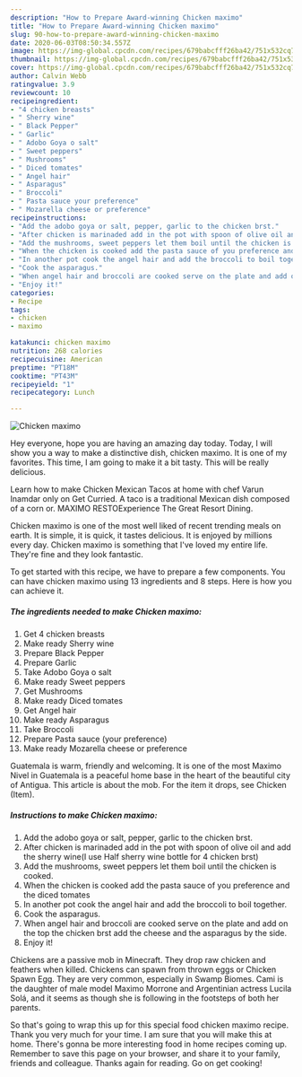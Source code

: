 ```yaml
---
description: "How to Prepare Award-winning Chicken maximo"
title: "How to Prepare Award-winning Chicken maximo"
slug: 90-how-to-prepare-award-winning-chicken-maximo
date: 2020-06-03T08:50:34.557Z
image: https://img-global.cpcdn.com/recipes/679babcfff26ba42/751x532cq70/chicken-maximo-recipe-main-photo.jpg
thumbnail: https://img-global.cpcdn.com/recipes/679babcfff26ba42/751x532cq70/chicken-maximo-recipe-main-photo.jpg
cover: https://img-global.cpcdn.com/recipes/679babcfff26ba42/751x532cq70/chicken-maximo-recipe-main-photo.jpg
author: Calvin Webb
ratingvalue: 3.9
reviewcount: 10
recipeingredient:
- "4 chicken breasts"
- " Sherry wine"
- " Black Pepper"
- " Garlic"
- " Adobo Goya o salt"
- " Sweet peppers"
- " Mushrooms"
- " Diced tomates"
- " Angel hair"
- " Asparagus"
- " Broccoli"
- " Pasta sauce your preference"
- " Mozarella cheese or preference"
recipeinstructions:
- "Add the adobo goya or salt, pepper, garlic to the chicken brst."
- "After chicken is marinaded add in the pot with spoon of olive oil and add the sherry wine(I use Half sherry wine bottle for 4 chicken brst)"
- "Add the mushrooms, sweet peppers let them boil until the chicken is cooked."
- "When the chicken is cooked add the pasta sauce of you preference and the diced tomates"
- "In another pot cook the angel hair and add the broccoli to boil together."
- "Cook the asparagus."
- "When angel hair and broccoli are cooked serve on the plate and add on the top the chicken brst add the cheese and the asparagus by the side."
- "Enjoy it!"
categories:
- Recipe
tags:
- chicken
- maximo

katakunci: chicken maximo 
nutrition: 268 calories
recipecuisine: American
preptime: "PT18M"
cooktime: "PT43M"
recipeyield: "1"
recipecategory: Lunch

---
```



![Chicken maximo](https://img-global.cpcdn.com/recipes/679babcfff26ba42/751x532cq70/chicken-maximo-recipe-main-photo.jpg)

Hey everyone, hope you are having an amazing day today. Today, I will show you a way to make a distinctive dish, chicken maximo. It is one of my favorites. This time, I am going to make it a bit tasty. This will be really delicious.

Learn how to make Chicken Mexican Tacos at home with chef Varun Inamdar only on Get Curried. A taco is a traditional Mexican dish composed of a corn or. MAXIMO RESTOExperience The Great Resort Dining.

Chicken maximo is one of the most well liked of recent trending meals on earth. It is simple, it is quick, it tastes delicious. It is enjoyed by millions every day. Chicken maximo is something that I've loved my entire life. They're fine and they look fantastic.


To get started with this recipe, we have to prepare a few components. You can have chicken maximo using 13 ingredients and 8 steps. Here is how you can achieve it.

<!--inarticleads1-->

##### The ingredients needed to make Chicken maximo:

1. Get 4 chicken breasts
1. Make ready  Sherry wine
1. Prepare  Black Pepper
1. Prepare  Garlic
1. Take  Adobo Goya o salt
1. Make ready  Sweet peppers
1. Get  Mushrooms
1. Make ready  Diced tomates
1. Get  Angel hair
1. Make ready  Asparagus
1. Take  Broccoli
1. Prepare  Pasta sauce (your preference)
1. Make ready  Mozarella cheese or preference


Guatemala is warm, friendly and welcoming. It is one of the most Maximo Nivel in Guatemala is a peaceful home base in the heart of the beautiful city of Antigua. This article is about the mob. For the item it drops, see Chicken (Item). 

<!--inarticleads2-->

##### Instructions to make Chicken maximo:

1. Add the adobo goya or salt, pepper, garlic to the chicken brst.
1. After chicken is marinaded add in the pot with spoon of olive oil and add the sherry wine(I use Half sherry wine bottle for 4 chicken brst)
1. Add the mushrooms, sweet peppers let them boil until the chicken is cooked.
1. When the chicken is cooked add the pasta sauce of you preference and the diced tomates
1. In another pot cook the angel hair and add the broccoli to boil together.
1. Cook the asparagus.
1. When angel hair and broccoli are cooked serve on the plate and add on the top the chicken brst add the cheese and the asparagus by the side.
1. Enjoy it!


Chickens are a passive mob in Minecraft. They drop raw chicken and feathers when killed. Chickens can spawn from thrown eggs or Chicken Spawn Egg. They are very common, especially in Swamp Biomes. Cami is the daughter of male model Maximo Morrone and Argentinian actress Lucila Solá, and it seems as though she is following in the footsteps of both her parents. 

So that's going to wrap this up for this special food chicken maximo recipe. Thank you very much for your time. I am sure that you will make this at home. There's gonna be more interesting food in home recipes coming up. Remember to save this page on your browser, and share it to your family, friends and colleague. Thanks again for reading. Go on get cooking!
